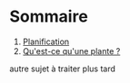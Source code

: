 # Sommaire

1. [Planification](./cours/planification.md)
1. [Qu'est-ce qu'une plante ?](./cours/une-plante.md)

autre sujet à traiter plus tard
